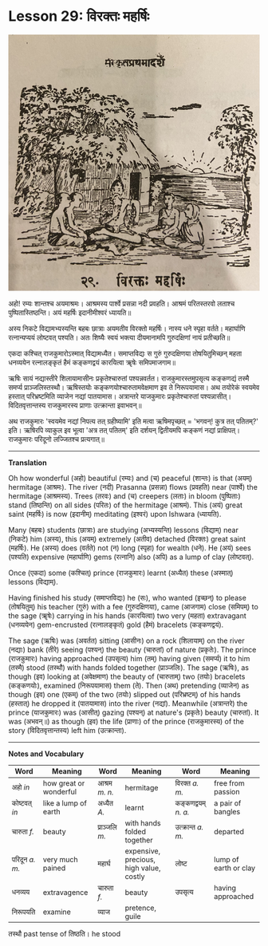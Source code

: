 # Lesson 29: विरक्तः महर्षिः

![picture of Virakta Maharishi in his hermitage surrounded by students.](./images/r1l29.jpg)

अहो! रम्यः शान्तश्च अयमाश्रमः। आश्रमस्य पार्श्वे प्रसन्ना नदी प्रवहति। आश्रमं परितस्तरवो लताश्च पुष्पितास्तिष्ठन्ति। अयं महर्षिः इदानीमीश्वरं ध्यायति॥

अस्य निकटे विद्यामभ्यस्यन्ति बहबः छात्राः अयमतीव विरक्तो महर्षिः। नास्य धने स्पृहा वर्तते। महार्घाणि रत्नान्यप्ययं लोष्टवत् पश्यति। अतः शिष्यैः स्वयं भक्त्या दीयमानामपि गुरुदक्षिणां नायं प्रतीच्छति॥

एकदा कश्चित् राजकुमारोऽस्मात् विद्यामध्यैत। समाप्तविद्यः स गुरुं गुरुदक्षिणया तोषयितुमिच्छन् महता धनव्ययेन रत्नालङ्कृतं हैमं कङ्कणद्वयं कारयित्वा ॠषेः समिपमाजगाम॥

ऋषिः सायं नद्यास्तीरे शिलायामासीनः प्रकृतेश्चारुतां पश्यन्नवर्तत। राजकुमारस्तमुपसृत्य कङ्कणद्यं तस्मै समर्प्य प्राञ्जलिस्तस्थौ। ऋषिस्तयोः कङ्कणयोश्चारुतामवेक्षमाण इव ते निरूपयामास। अथ तयोरेकं स्वयमेव हस्तात् परिभ्रष्टमिति व्याजेन नद्यां पातयामास। अत्रान्तरे याजकुमारः प्रकृतेश्चारुतां पश्यन्नासीत्। विदितवृत्तान्तस्य राजकुमारस्य प्राणाः उत्क्रान्ता इवाभवन्॥

अथ राजकुमारः 'स्वयमेव नद्यां निपत्य तत् ग्रहीष्यामि' इति मत्वा ऋषिमपृच्छत् = 'भगवन्! कुत्र तत् पतितम्?' इति। ऋषिरपि व्याकुल इव भूत्वा 'अत्र तत् पतितम्' इति दर्शयन् द्वितीयमपि कङ्कणं नद्यां प्राक्षिपत्। राजकुमारः परिदूनो लज्जितश्च प्रत्यगात्॥

---

**Translation**

Oh how wonderful (अहो) beautiful (रम्यः) and (च) peaceful (शान्तः) is that
(अयम्) hermitage (आश्रमः). The river (नदी) Prasanna (प्रसन्ना) flows (प्रवहति)
near (पार्श्वे) the hermitage (आश्रमस्य). Trees (तरवः) and (च) creepers (लताः)
in bloom (पुष्पिताः) stand (तिष्ठन्ति) on all sides (परितः) of the hermitage
(आश्रमं). This (अयं) great saint (महर्षिः) is now (इदानीम्) meditating (इश्वरं) upon Ishwara (ध्यायति).

Many (बहबः) students (छात्राः) are studying (अभ्यस्यन्ति) lessons (विद्याम्) near (निकटे) him (अस्य), this (अयम्) extremely (अतीव) detached (विरक्तः) great saint (महर्षिः). He (अस्य) does (वर्तते) not (न) long (स्पृहा) for wealth (धने).
He (अयं) sees (पश्यति) expensive (महार्घाणि) gems (रत्नानि) also (अपि) as a lump of clay (लोष्टवत्).

Once (एकदा) some (कश्चित्) prince (राजकुमारः) learnt (अध्यैत) these (अस्मात्) lessons (विद्याम्).

Having finished his study (समाप्तविद्यः) he (सः), who wanted (इच्छन्) to please
(तोषयितुम्) his teacher (गुरुं) with a fee (गुरुदक्षिणया), came (आजगाम) close
(समिपम्) to the sage (ॠषेः) carrying in his hands (कारयित्वा) two very (महता)
extravagant (धनव्ययेन) gem-encrusted (रत्नालङ्कृतं) gold (हैमं) bracelets
(कङ्कणद्वयं).

The sage (ऋषिः) was (अवर्तत) sitting (आसीनः) on a rock (शिलायाम्) on the river
(नद्याः) bank (तीरे) seeing (पश्यन्) the beauty (चारुतां) of nature (प्रकृतेः).
The prince (राजकुमारः) having approached (उपसृत्य) him (तम्) having given
(समर्प्य) it to him (तस्मै) stood (तस्थौ) with hands folded together
(प्राञ्जलिः). The sage (ऋषिः), as though (इव) looking at (अवेक्षमाण) the beauty of (चारुताम्) two (तयोः) bracelets (कङ्कणयोः),  examined (निरूपयामास) them (ते).
Then (अथ) pretending (व्याजेन) as though (इव) one (एकम्) of the two (तयोः)
slipped out (परिभ्रष्टम्) of his hands (हस्तात्) he dropped it (पातयामास) into
the river (नद्यां). Meanwhile (अत्रान्तरे) the prince (याजकुमारः) was (आसीत्)
gazing (पश्यन्) at nature's (प्रकृतेः) beauty (चारुतां). It was (अभवन्॥) as
though (इव) the life (प्राणाः) of the prince (राजकुमारस्य) of the story
(विदितवृत्तान्तस्य) left him (उत्क्रान्ता).

---

**Notes and Vocabulary**

| Word | Meaning | Word | Meaning | Word | Meaning |
| --- | --- | --- | --- | --- | --- |
| अहो *in* | how great or wonderful | आश्रम *m. n.* | hermitage | विरक्त *a. m.* | free from passion | 
| कोष्टवत् *in* | like a lump of earth | अध्यैत *A.* | learnt | कङ्कणद्वयम् *n. a.* | a pair of bangles |
| चारुता *f.* | beauty | प्राञ्जलि *m.* | with hands folded together | उत्क्रान्त *a. m.* | departed |
| परिदून *a. m.* | very much pained | महार्घ | expensive, precious, high value, costly | लोष्ट | lump of earth or clay |
| धनव्यय | extravagence | चारुता *f.* | beauty | उपसृत्य | having approached | 
| निरूपयति |  examine | व्याज | pretence, guile | | |

तस्थौ past tense of तिष्ठति। he stood